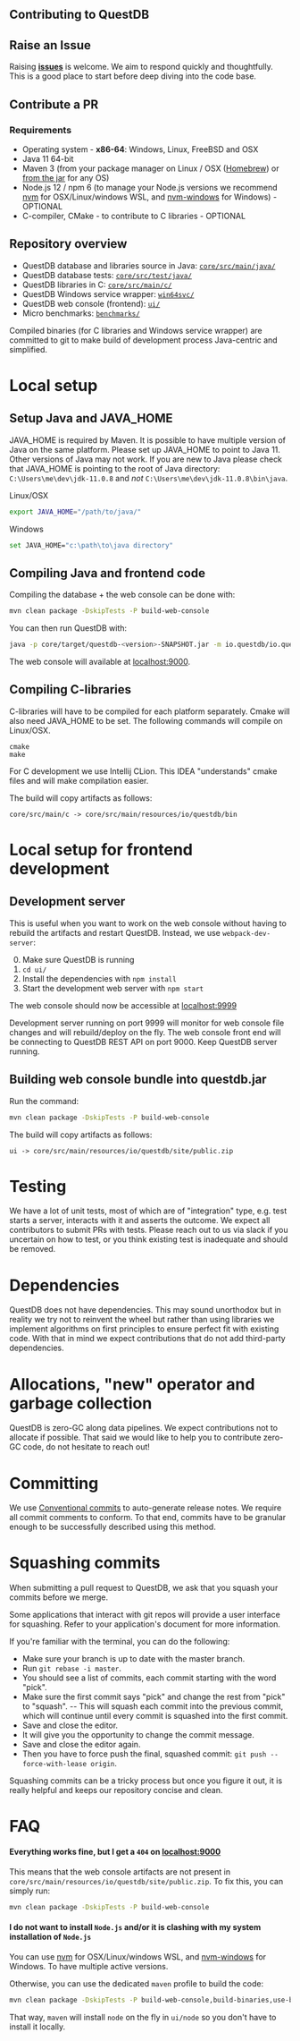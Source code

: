 ## Contributing to QuestDB

## Raise an Issue

Raising **[issues](https://github.com/questdb/questdb/issues)** is welcome. We
aim to respond quickly and thoughtfully. This is a good place to start before
deep diving into the code base.

## Contribute a PR

### Requirements

- Operating system - **x86-64**: Windows, Linux, FreeBSD and OSX
- Java 11 64-bit
- Maven 3 (from your package manager on Linux / OSX
  ([Homebrew](https://github.com/Homebrew/brew)) or
  [from the jar](https://maven.apache.org/install.html) for any OS)
- Node.js 12 / npm 6 (to manage your Node.js versions we recommend
  [nvm](https://github.com/nvm-sh/nvm) for OSX/Linux/windows WSL, and
  [nvm-windows](https://github.com/coreybutler/nvm-windows) for Windows) -
  OPTIONAL
- C-compiler, CMake - to contribute to C libraries - OPTIONAL

## Repository overview

- QuestDB database and libraries source in Java:
  [`core/src/main/java/`](https://github.com/questdb/questdb/tree/master/core/src/main/java)
- QuestDB database tests:
  [`core/src/test/java/`](https://github.com/questdb/questdb/tree/master/core/src/test/java)
- QuestDB libraries in C:
  [`core/src/main/c/`](https://github.com/questdb/questdb/tree/master/core/src/main/c)
- QuestDB Windows service wrapper:
  [`win64svc/`](https://github.com/questdb/questdb/tree/master/win64svc/)
- QuestDB web console (frontend):
  [`ui/`](https://github.com/questdb/questdb/tree/master/ui/)
- Micro benchmarks:
  [`benchmarks/`](https://github.com/questdb/questdb/tree/master/benchmarks/)

Compiled binaries (for C libraries and Windows service wrapper) are committed to
git to make build of development process Java-centric and simplified.

# Local setup

## Setup Java and JAVA_HOME

JAVA_HOME is required by Maven. It is possible to have multiple version of Java on the same platform. Please
set up JAVA_HOME to point to Java 11. Other versions of Java may not work. If you are new to Java please
check that JAVA_HOME is pointing to the root of Java directory: `C:\Users\me\dev\jdk-11.0.8` and *not* `C:\Users\me\dev\jdk-11.0.8\bin\java`.


Linux/OSX

```bash
export JAVA_HOME="/path/to/java/"
```

Windows

```bash
set JAVA_HOME="c:\path\to\java directory"
```

## Compiling Java and frontend code

Compiling the database + the web console can be done with:

```bash
mvn clean package -DskipTests -P build-web-console
```

You can then run QuestDB with:

```bash
java -p core/target/questdb-<version>-SNAPSHOT.jar -m io.questdb/io.questdb.ServerMain -d <root_dir>
```

The web console will available at [localhost:9000](http://localhost:9000).

## Compiling C-libraries

C-libraries will have to be compiled for each platform separately. Cmake will also need JAVA_HOME to be set. The following
commands will compile on Linux/OSX.

```text
cmake
make
```

For C development we use Intellij CLion. This IDEA "understands" cmake files and will make compilation easier.

The build will copy artifacts as follows:

```
core/src/main/c -> core/src/main/resources/io/questdb/bin
```

# Local setup for frontend development

## Development server

This is useful when you want to work on the web console without having to
rebuild the artifacts and restart QuestDB. Instead, we use `webpack-dev-server`:

0. Make sure QuestDB is running
1. `cd ui/`
2. Install the dependencies with `npm install`
3. Start the development web server with `npm start`

The web console should now be accessible at
[localhost:9999](http://localhost:9999)

Development server running on port 9999 will monitor for web console file changes and will rebuild/deploy on the fly. The 
web console front end will be connecting to QuestDB REST API on port 9000. Keep QuestDB server running. 

## Building web console bundle into questdb.jar

Run the command:

```bash
mvn clean package -DskipTests -P build-web-console
```

The build will copy artifacts as follows:

```
ui -> core/src/main/resources/io/questdb/site/public.zip
```

# Testing

We have a lot of unit tests, most of which are of "integration" type, e.g. test
starts a server, interacts with it and asserts the outcome. We expect all
contributors to submit PRs with tests. Please reach out to us via slack if you
uncertain on how to test, or you think existing test is inadequate and should be
removed.

# Dependencies

QuestDB does not have dependencies. This may sound unorthodox but in reality we
try not to reinvent the wheel but rather than using libraries we implement algorithms on first principles
to ensure perfect fit with existing code. With that in mind
we expect contributions that do not add third-party dependencies.

# Allocations, "new" operator and garbage collection

QuestDB is zero-GC along data pipelines. We expect contributions not to allocate
if possible. That said we would like to help you to contribute zero-GC code, do
not hesitate to reach out!

# Committing

We use [Conventional commits](https://www.conventionalcommits.org/en/v1.0.0/) to
auto-generate release notes. We require all commit comments to conform. To that
end, commits have to be granular enough to be successfully described using this
method.

# Squashing commits

When submitting a pull request to QuestDB, we ask that you squash your commits
before we merge.

Some applications that interact with git repos will provide a user interface for
squashing. Refer to your application's document for more information.

If you're familiar with the terminal, you can do the following:

- Make sure your branch is up to date with the master branch.
- Run `git rebase -i master`.
- You should see a list of commits, each commit starting with the word "pick".
- Make sure the first commit says "pick" and change the rest from "pick" to
  "squash". -- This will squash each commit into the previous commit, which will
  continue until every commit is squashed into the first commit.
- Save and close the editor.
- It will give you the opportunity to change the commit message.
- Save and close the editor again.
- Then you have to force push the final, squashed commit:
  `git push --force-with-lease origin`.

Squashing commits can be a tricky process but once you figure it out, it is
really helpful and keeps our repository concise and clean.

# FAQ

#### Everything works fine, but I get a `404` on [localhost:9000](http://localhost:9000)

This means that the web console artifacts are not present in
`core/src/main/resources/io/questdb/site/public.zip`. To fix this, you can simply run: 

```bash
mvn clean package -DskipTests -P build-web-console
```

#### I do not want to install `Node.js` and/or it is clashing with my system installation of `Node.js`

You can use [nvm](https://github.com/nvm-sh/nvm) for OSX/Linux/windows WSL, and
[nvm-windows](https://github.com/coreybutler/nvm-windows) for Windows. To have
multiple active versions.

Otherwise, you can use the dedicated `maven` profile to build the code:

```bash
mvn clean package -DskipTests -P build-web-console,build-binaries,use-built-in-nodejs
```

That way, `maven` will install `node` on the fly in `ui/node` so you don't have
to install it locally.
